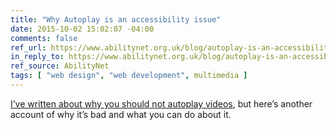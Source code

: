 ```yaml
---
title: "Why Autoplay is an accessibility issue"
date: 2015-10-02 15:02:07 -04:00
comments: false
ref_url: https://www.abilitynet.org.uk/blog/autoplay-is-an-accessibility-issue
in_reply_to: https://www.abilitynet.org.uk/blog/autoplay-is-an-accessibility-issue
ref_source: AbilityNet
tags: [ "web design", "web development", multimedia ]
---
```


[I’ve written about why you should not autoplay videos](https://www.aaron-gustafson.com/notebook/autoplay-dont-do-it/), but here’s another account of why it’s bad and what you can do about it.